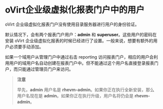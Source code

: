 # oVirt企业级虚拟化报表门户中的用户

oVirt 企业级虚拟化报表门户没有使用目录服务器进行用户的身份验证。

默认情况下，会有两个报表门户用户：**admin** 和 **superuser**。这些用户的密码在安装 oVirt 企业级虚拟化报表的时候已经进行了设置。一般来说，想要有额外的用户必须要手动添加。

如果一个域用户从管理门户中通过右击 reporting 访问报表门户，相应的用户会利用用户的域用户名自动创建在报表门户中。但不能通过这个用户名直接登录报表门户，而只能通过管理员门户来访问。

> **注意**
>
> 早先，**admin** 用户名是 **rhevm-admin**。如果你正在执行全新安装，那么用户名现在是 **admin**。如果你正在执行升级，用户名将仍会是 **rhevm-admin**。
